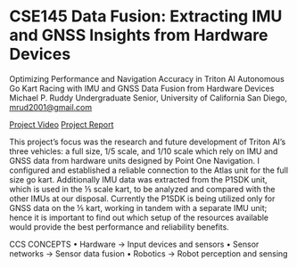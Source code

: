 # CSE145 Data Fusion: Extracting IMU and GNSS Insights from Hardware Devices
Optimizing Performance and Navigation Accuracy in Triton AI Autonomous Go Kart Racing with
IMU and GNSS Data Fusion from Hardware Devices
Michael P. Ruddy
Undergraduate Senior, University of California San Diego, mrud2001@gmail.com

[Project Video](https://drive.google.com/file/d/1XMN0SFqJnMZiCo4YY1O-weOlYEP0sotJ/view?usp=sharing) 
[Project Report](https://github.com/MichaelRuddy/CSE145/blob/main/Final%20Project%20Report.docx%20(1).pdf) 

This project’s focus was the research and future development of Triton AI’s three vehicles: a full size, 1/5 scale, and 1/10
scale which rely on IMU and GNSS data from hardware units designed by Point One Navigation. I configured and
established a reliable connection to the Atlas unit for the full size go kart. Additionally IMU data was extracted from the
P1SDK unit, which is used in the ⅕ scale kart, to be analyzed and compared with the other IMUs at our disposal. Currently
the P1SDK is being utilized only for GNSS data on the ⅕ kart, working in tandem with a separate IMU unit; hence it is
important to find out which setup of the resources available would provide the best performance and reliability benefits.

CCS CONCEPTS • Hardware → Input devices and sensors • Sensor networks → Sensor data fusion • Robotics
→ Robot perception and sensing
